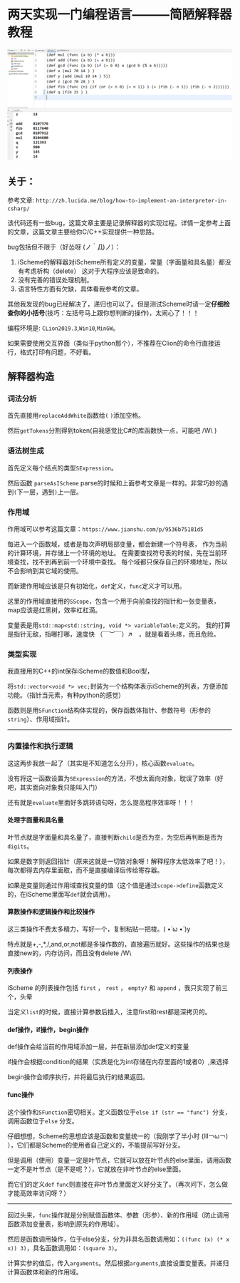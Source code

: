 # 两天实现一门编程语言———简陋解释器教程

![avictor](1.png)

## 关于：

参考文章: `http://zh.lucida.me/blog/how-to-implement-an-interpreter-in-csharp/`

该代码还有一些bug，这篇文章主要是记录解释器的实现过程。详情一定参考上面的文章，这篇文章主要给你C/C++实现提供一种思路。

bug包括但不限于（好怂呀 (ノ｀Д)ノ）：

1. iScheme的解释器对iScheme所有定义的变量，常量（字面量和具名量）都没有考虑析构（delete）
    这对于大程序应该是致命的。
2. 没有完善的错误处理机制。
3. 语言特性方面有欠缺，具体看我参考的文章。

其他我发现的bug已经解决了，递归也可以了。但是测试Scheme时请一定**仔细检查你的小括号**(技巧：左括号马上跟你想判断的操作)，太闹心了！！！

编程环境是: `CLion2019.3`,`Win10`,`MinGW`。

如果需要使用交互界面（类似于python那个），不推荐在Clion的命令行直接运行，格式打印有问题，不好看。

## 解释器构造

### 词法分析

首先直接用`replaceAddWhite`函数给`(` `)`添加空格。

然后`getTokens`分割得到token(自我感觉比C#的库函数快一点，可能吧 /W\ )

### 语法树生成

首先定义每个结点的类型`SExpression`。

然后函数 `parseAsIScheme` parse的时候和上面参考文章是一样的。非常巧妙的遇到`(`下一层，遇到`)`上一层。

### 作用域

作用域可以参考这篇文章：`https://www.jianshu.com/p/9536b75181d5`

每进入一个函数域，或者是每次声明局部变量，都会新建一个符号表，
作为当前的计算环境，并存储上一个环境的地址。
在需要查找符号表的时候，先在当前环境查找，找不到再到前一个环境中查找。
每个域都只保存自己的环境地址，所以不会影响到其它域的使用。

而新建作用域应该是只有初始化，`def`定义，`func`定义才可以用。

这里的作用域直接用的`SScope`，包含一个用于向前查找的指针和一张变量表，map应该是红黑树，效率杠杠滴。

变量表是用`std::map<std::string, void *> variableTable;`定义的。
我的打算是指针无敌，指哪打哪，速度快 （￣︶￣）↗　，就是看着头疼，而且危险。

### 类型实现

我直接用的C++的int保存iScheme的数值和Bool型，

将`std::vector<void *> vec;`封装为一个结构体表示iScheme的列表，方便添加功能。（指针当元素，有种python的感觉）

函数则是用`SFunction`结构体实现的，保存函数体指针、参数符号（形参的`string`）、作用域指针。

---

### 内置操作和执行逻辑

这这两步我放一起了（其实是不知道怎么分开），核心函数`evaluate`。

没有将这一函数设置为`SExpression`的方法，不想太面向对象，耽误了效率（好吧，其实面向对象我只能叫入门）

还有就是`evaluate`里面好多跳转语句呀，怎么提高程序效率呀！！！

#### 处理字面量和具名量

叶节点就是字面量和具名量了，直接判断`child`是否为空，为空后再判断是否为`digits`。

如果是数字则返回指针（原来这就是一切皆对象呀！解释程序太低效率了吧！），每次都得去内存里面取，而不是直接编译后传给寄存器。

如果是变量则通过作用域查找变量的值（这个值是通过`scope->define`函数定义的，在iScheme里面写`def`就会调用）。

#### 算数操作和逻辑操作和比较操作

这三类操作不费太多精力，写好一个，复制粘贴一把梭。( •̀ ω •́ )y

特点就是+,-,*,/,and,or,not都是多操作数的，直接遍历就好。这些操作的结果也是直接new的，内存访问，而且没有delete /W\

#### 列表操作

iScheme 的列表操作包括 `first` ， `rest` ， `empty?` 和 `append` ，我只实现了前三个，头晕

当定义`list`的时候，直接计算参数后插入，注意first和rest都是深拷贝的。

#### def操作，if操作，begin操作

def操作会给当前的作用域添加一层，并在新层添加def定义的变量

if操作会根据condition的结果（实质是化为int存储在内存里面的1或者0）,来选择

begin操作会顺序执行，并将最后执行的结果返回。

#### func操作

这个操作和`SFunction`密切相关。定义函数位于`else if (str == "func") `分支，调用函数位于`else` 分支。

仔细想想，Scheme的思想应该是函数和变量统一的（我刚学了半小时 (lll￢ω￢) ），它们都是Scheme的使用者自己定义的，不能提前写好分支。

但是调用（使用）变量一定是叶节点，它就可以放在叶节点的else里面，调用函数一定不是叶节点（是不是呢？），它就放在非叶节点的else里面。

而它们的定义`def` `func`则直接在非叶节点里面定义好分支了。（再次问下，怎么做才能高效率访问呀？）

---

回过头来，`func`操作就是分别赋值函数体、参数（形参）、新的作用域（防止调用函数添加变量表，影响到原先的作用域）。

然后是函数调用操作，位于else分支，分为非具名函数调用如：`((func (x) (* x x)) 3)`，具名函数调用如：`(square 3)`。

计算实参的值后，传入`arguments`。然后根据`arguments`,直接设置变量表。并递归计算函数体和新的作用域。

